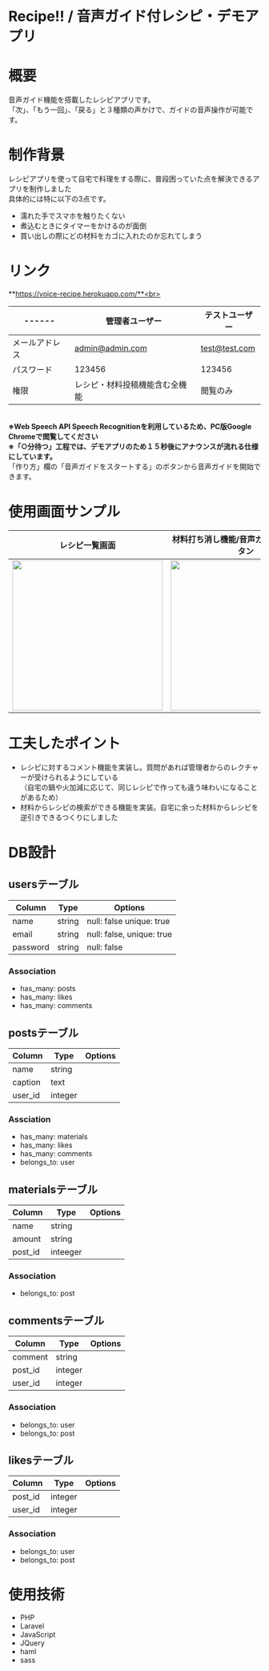 # Recipe!! / 音声ガイド付レシピ・デモアプリ

# 概要
音声ガイド機能を搭載したレシピアプリです。<br>
「次」、「もう一回」、「戻る」と３種類の声かけで、ガイドの音声操作が可能です。<br>

# 制作背景
レシピアプリを使って自宅で料理をする際に、普段困っていた点を解決できるアプリを制作しました<br>
具体的には特に以下の3点です。
- 濡れた手でスマホを触りたくない
- 煮込むときにタイマーをかけるのが面倒
- 買い出しの際にどの材料をカゴに入れたのか忘れてしまう

# リンク
**https://voice-recipe.herokuapp.com/**<br>
<br> 

|------|管理者ユーザー|テストユーザー|
----|----|----
|メールアドレス|admin@admin.com|test@test.com|
|パスワード|123456|123456|
|権限|レシピ・材料投稿機能含む全機能|閲覧のみ|
<br>
<strong>※Web Speech API Speech Recognitionを利用しているため、PC版Google Chromeで閲覧してください</strong><br>
<strong>※「○分待つ」工程では、デモアプリのため１５秒後にアナウンスが流れる仕様にしています。</strong><br>
「作り方」欄の「音声ガイドをスタートする」のボタンから音声ガイドを開始できます。

# 使用画面サンプル
| レシピ一覧画面 | 材料打ち消し機能/音声ガイドスタートボタン | ガイド操作説明画面 |
----|----|----
| <img src="https://i.gyazo.com/783f9f7cc97ed71b66b5008461331ce0.jpg" width="300px"> | <img src="https://i.gyazo.com/28d7ac87f25ea56e59d7a22aa97e1f46.png" width="300px"> | <img src="https://i.gyazo.com/759b41304829b5756f524e85c0d4f9d8.png" width="300px"> |

# 工夫したポイント
- レシピに対するコメント機能を実装し。質問があれば管理者からのレクチャーが受けられるようにしている<br>
（自宅の鍋や火加減に応じて、同じレシピで作っても違う味わいになることがあるため）
- 材料からレシピの検索ができる機能を実装。自宅に余った材料からレシピを逆引きできるつくりにしました<br>

# DB設計
## usersテーブル
|Column|Type|Options|
|------|----|-------|
|name|string|null: false unique: true|
|email|string|null: false, unique: true|
|password|string|null: false|
### Association
- has_many: posts
- has_many: likes
- has_many: comments

## postsテーブル
|Column|Type|Options|
|------|----|-------|
|name|string||
|caption|text||
|user_id|integer||
### Assciation
- has_many: materials
- has_many: likes
- has_many: comments
- belongs_to: user

## materialsテーブル
|Column|Type|Options|
|------|----|-------|
|name|string||
|amount|string||
|post_id|inteeger||
### Association
- belongs_to: post

## commentsテーブル
|Column|Type|Options|
|------|----|-------|
|comment|string||
|post_id|integer||
|user_id|integer||
### Association
- belongs_to: user
- belongs_to: post

## likesテーブル
|Column|Type|Options|
|------|----|-------|
|post_id|integer||
|user_id|integer||
### Association
- belongs_to: user
- belongs_to: post

# 使用技術
- PHP
- Laravel
- JavaScript
- JQuery
- haml
- sass
